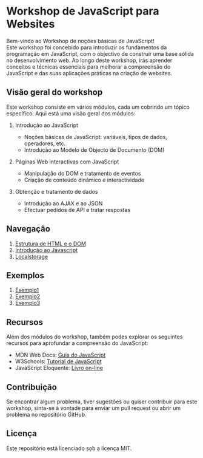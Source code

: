 # Workshop de JavaScript para Websites

Bem-vindo ao Workshop de noções básicas de JavaScript!  
Este workshop foi concebido para introduzir os fundamentos da programação em JavaScript, com o objectivo de construir uma base sólida no desenvolvimento web. Ao longo deste workshop, irás aprender conceitos e técnicas essenciais para melhorar a compreensão do JavaScript e das suas aplicações práticas na criação de websites.

## Visão geral do workshop

Este workshop consiste em vários módulos, cada um cobrindo um tópico específico. Aqui está uma visão geral dos módulos:

1. Introdução ao JavaScript
   - Noções básicas de JavaScript: variáveis, tipos de dados, operadores, etc.
   - Introdução ao Modelo de Objecto de Documento (DOM)

2. Páginas Web interactivas com JavaScript
   - Manipulação do DOM e tratamento de eventos
   - Criação de conteúdo dinâmico e interactividade

3. Obtenção e tratamento de dados
   - Introdução ao AJAX e ao JSON
   - Efectuar pedidos de API e tratar respostas  

## Navegação

1. [Estrutura de HTML e o DOM](Html_1.md)
2. [Introdução ao Javascript](Javascript_1.md)
3. [Localstorage](Localstorage_1.md)

## Exemplos

1. [Exemplo1](Exemplo1/index.html)
2. [Exemplo2](Exemplo2/index.html)
3. [Exemplo3](Exemplo3/index.html)

## Recursos

Além dos módulos do workshop, também podes explorar os seguintes recursos para aprofundar a compreensão do JavaScript:

- MDN Web Docs: [Guia do JavaScript](https://developer.mozilla.org/en-US/docs/Web/JavaScript/Guide)
- W3Schools: [Tutorial de JavaScript](https://www.w3schools.com/js/)
- JavaScript Eloquente: [Livro on-line](https://eloquentjavascript.net/)

## Contribuição

Se encontrar algum problema, tiver sugestões ou quiser contribuir para este workshop, sinta-se à vontade para enviar um pull request ou abrir um problema no repositório GitHub.

## Licença

Este repositório está licenciado sob a licença MIT.
